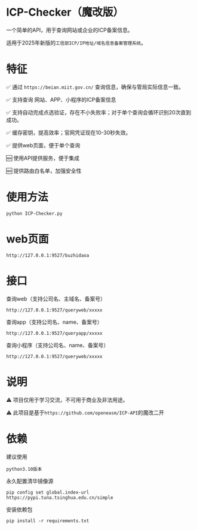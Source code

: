 # ICP-Checker（魔改版）

一个简单的API，用于查询网站或企业的ICP备案信息。

适用于2025年新版的`工信部ICP/IP地址/域名信息备案管理系统`。

# 特征

✅ 通过 `https://beian.miit.gov.cn/` 查询信息，确保与管局实际信息一致。

✅ 支持查询 网站、APP、小程序的ICP备案信息

✅ 支持自动完成点选验证，存在不小失败率；对于单个查询会循环识别20次直到成功。

✅ 缓存密钥，提高效率；官网凭证现在10-30秒失效。

✅ 提供web页面，便于单个查询

🆕 使用API提供服务，便于集成

🆕 提供路由白名单，加强安全性


# 使用方法

`python ICP-Checker.py `

# web页面

`http://127.0.0.1:9527/buzhidaoa`

# 接口

查询web（支持公司名、主域名、备案号）

`http://127.0.0.1:9527/queryweb/xxxxx`

查询app（支持公司名、name、备案号）

`http://127.0.0.1:9527/queryapp/xxxxx`

查询小程序（支持公司名、name、备案号）

`http://127.0.0.1:9527/queryweb/xxxxx`

# 说明

⚠ 项目仅用于学习交流，不可用于商业及非法用途。

⚠ 此项目是基于`https://github.com/openeasm/ICP-API`的魔改二开

# 依赖

建议使用

`python3.10版本`


永久配置清华镜像源

`pip config set global.index-url  https://pypi.tuna.tsinghua.edu.cn/simple`


安装依赖包

`pip install -r requirements.txt`



 
